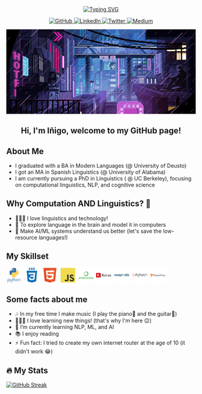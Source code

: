 <p align="center">
  <a href="https://git.io/typing-svg" class="blurred-border">
    <img src="https://readme-typing-svg.demolab.com?font=Fira+Code&size=50&pause=1000&color=00F7E8&center=true&vCenter=true&random=false&width=1000&height=100&lines=Hi+there!;My+name+is+I%C3%B1igo.;Welcome+to+my+GitHub+page+%3A)" 
      alt="Typing SVG"/>
  </a>
</p>


<p align="center">
  <a href="https://github.com/IParraMartin">
    <img src="https://img.shields.io/badge/GitHub-100000?style=for-the-badge&logo=github&logoColor=white" alt="GitHub">
  </a>
  <a href="https://www.linkedin.com/in/i%C3%B1igo-parra-0aa741221/">
    <img src="https://img.shields.io/badge/LinkedIn-0077B5?style=for-the-badge&logo=linkedin&logoColor=white" alt="LinkedIn">
  </a>
  <a href="https://twitter.com/IParraMartin">
    <img src="https://img.shields.io/badge/Twitter-1DA1F2?style=for-the-badge&logo=twitter&logoColor=white" alt="Twitter">
  </a>
  <a href="https://medium.com/@IParra">
    <img src="https://img.shields.io/badge/Medium-12100E?style=for-the-badge&logo=medium&logoColor=white" alt="Medium">
  </a>
</p>


<p align="center">
  <img src="https://raw.githubusercontent.com/IParraMartin/IParraMartin/main/xK.gif" width="1000"/>
</p>


<h2 align="center"> Hi, I'm Iñigo, welcome to my GitHub page! </h2>

## About Me
- I graduated with a BA in Modern Languages (@ University of Deusto)
- I got an MA in Spanish Linguistics (@ University of Alabama)
- I am currently pursuing a PhD in Linguistics ( @ UC Berkeley), focusing on computational linguistics, NLP, and cognitive science


## Why Computation AND Linguistics? 🤔
- 👨🏽‍💻 I love linguistics and technology!
- 🧠 To explore language in the brain and model it in computers
- 🤖 Make AI/ML systems understand us better (let's save the low-resource languages!)


## My Skillset
<div>
  <img src="https://github.com/devicons/devicon/blob/master/icons/python/python-original-wordmark.svg" title="Python" alt="Python" width="40" height="40"/>&nbsp;
  <img src="https://github.com/devicons/devicon/blob/master/icons/css3/css3-plain-wordmark.svg"  title="CSS3" alt="CSS" width="40" height="40"/>&nbsp;
  <img src="https://github.com/devicons/devicon/blob/master/icons/html5/html5-original.svg" title="HTML5" alt="HTML" width="40" height="40"/>&nbsp;
  <img src="https://github.com/devicons/devicon/blob/master/icons/javascript/javascript-original.svg" title="JavaScript" alt="JavaScript" width="40" height="40"/>&nbsp;
  <img src="https://github.com/devicons/devicon/blob/master/icons/anaconda/anaconda-original-wordmark.svg" title="Anaconda" **alt="Anaconda" width="40" height="40"/>&nbsp;
  <img src="https://github.com/devicons/devicon/blob/master/icons/keras/keras-original-wordmark.svg" title="Keras" **alt="Keras" width="40" height="40"/>&nbsp;
  <img src="https://github.com/devicons/devicon/blob/master/icons/matplotlib/matplotlib-original-wordmark.svg" title="Matplotlib" **alt="Matplotlib" width="40" height="40"/>&nbsp;
  <img src="https://github.com/devicons/devicon/blob/master/icons/pytorch/pytorch-original-wordmark.svg" title="Pytorch" **alt="Pytorch" width="40" height="40"/>&nbsp;
  <img src="https://github.com/devicons/devicon/blob/master/icons/tensorflow/tensorflow-original-wordmark.svg" title="Tensorflow" **alt="Tensorflow" width="40" height="40"/>&nbsp;
</div>


## Some facts about me
- 🎶 In my free time I make music (I play the piano🎹 and the guitar🎸)
- 👨🏽‍💻 I love learning new things! (that's why I'm here 😉)
- 🌱 I’m currently learning NLP, ML, and AI
- 📚 I enjoy reading
- ⚡ Fun fact: I tried to create my own internet router at the age of 10 (it didn't work 😂)


## 🔥 My Stats
[![GitHub Streak](http://github-readme-streak-stats.herokuapp.com?user=IParraMartin&theme=dark&background=000000)](https://git.io/streak-stats)

